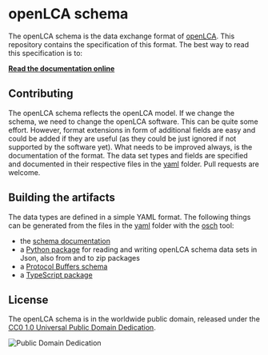 # openLCA schema

The openLCA schema is the data exchange format of
[openLCA](http://www.openlca.org/). This repository contains the specification
of this format. The best way to read this specification is to:

[__Read the documentation online__](http://greendelta.github.io/olca-schema)


## Contributing

The openLCA schema reflects the openLCA model. If we change the schema, we need
to change the openLCA software. This can be quite some effort. However, format
extensions in form of additional fields are easy and could be added if they
are useful (as they could be just ignored if not supported by the software yet).
What needs to be improved always, is the documentation of the format. The data
set types and fields are specified and documented in their respective files in
the [yaml](./yaml) folder. Pull requests are welcome.


## Building the artifacts

The data types are defined in a simple YAML format. The following things can be
generated from the files in the [yaml](./yaml) folder with the [osch](./osch)
tool:

* the [schema documentation](http://greendelta.github.io/olca-schema)
* a [Python package](https://pypi.org/project/olca-schema/) for reading and
  writing openLCA schema data sets in Json, also from and to zip packages
* a [Protocol Buffers schema](https://github.com/GreenDelta/olca-proto/blob/master/proto/olca.proto)
* a [TypeScript package](https://github.com/GreenDelta/olca-ipc.ts)

## License
The openLCA schema is in the worldwide public domain, released under the
[CC0 1.0 Universal Public Domain Dedication](https://creativecommons.org/publicdomain/zero/1.0/).

![Public Domain Dedication](https://licensebuttons.net/p/zero/1.0/88x31.png)
